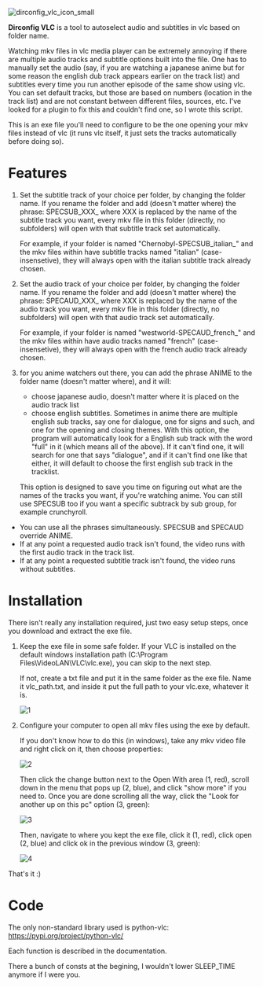 ![dirconfig_vlc_icon_small](https://github.com/nullcipher-labs/dirconfig_vlc/assets/35743548/f8bd12c3-09d2-4d98-bb7d-533ca60261b2)

 **Dirconfig VLC** is a tool to autoselect audio and subtitles in vlc based on folder name.

 Watching mkv files in vlc media player can be extremely annoying if there are multiple audio tracks and subtitle options built into the file.
 One has to manually set the audio (say, if you are watching a japanese anime but for some reason the english dub track appears earlier on the track list) and subtitles every time you run another episode of the same show using vlc.
 You can set default tracks, but those are based on numbers (location in the track list) and are not constant between different files, sources, etc.
 I've looked for a plugin to fix this and couldn't find one, so I wrote this script.

This is an exe file you'll need to configure to be the one opening your mkv files instead of vlc (it runs vlc itself, it just sets the tracks automatically before doing so).

 # Features

1. Set the subtitle track of your choice per folder, by changing the folder name.
   If you rename the folder and add (doesn't matter where) the phrase: SPECSUB_XXX_
   where XXX is replaced by the name of the subtitle track you want, every mkv file in this folder (directly, no subfolders) will open with that subtitle track set automatically.

   For example, if your folder is named "Chernobyl-SPECSUB_italian_" and the mkv files within have subtitle tracks named "italian" (case-insensetive), they will always open with the italian subtitle track already chosen.

2. Set the audio track of your choice per folder, by changing the folder name.
   If you rename the folder and add (doesn't matter where) the phrase: SPECAUD_XXX_
   where XXX is replaced by the name of the audio track you want, every mkv file in this folder (directly, no subfolders) will open with that audio track set automatically.

   For example, if your folder is named "westworld-SPECAUD_french_" and the mkv files within have audio tracks named "french" (case-insensetive), they will always open with the french audio track already chosen.

3. for you anime watchers out there, you can add the phrase ANIME to the folder name (doesn't matter where), and it will:
   - choose japanese audio, doesn't matter where it is placed on the audio track list
   - choose english subtitles.
     Sometimes in anime there are multiple english sub tracks, say one for dialogue, one for signs and such, and one for the opening and closing themes.
     With this option, the program will automatically look for a English sub track with the word "full" in it (which means all of the above).
     If it can't find one, it will search for one that says "dialogue", and if it can't find one like that either, it will default to choose the first english sub track in the tracklist.

   This option is designed to save you time on figuring out what are the names of the tracks you want, if you're watching anime. You can still use SPECSUB too if you want a specific subtrack by sub group, for example crunchyroll.


* You can use all the phrases simultaneously. SPECSUB and SPECAUD override ANIME.
* If at any point a requested audio track isn't found, the video runs with the first audio track in the track list.
* If at any point a requested subtitle track isn't found, the video runs without subtitles.

# Installation

There isn't really any installation required, just two easy setup steps, once you download and extract the exe file.

1. Keep the exe file in some safe folder. If your VLC is installed on the default windows installation path (C:\Program Files\VideoLAN\VLC\vlc.exe), you can skip to the next step.

   If not, create a txt file and put it in the same folder as the exe file. Name it vlc_path.txt, and inside it put the full path to your vlc.exe, whatever it is.

   ![1](https://github.com/nullcipher-labs/dirconfig_vlc/assets/35743548/1b831701-d7c9-43bd-9002-e5e821101ab2)


2. Configure your computer to open all mkv files using the exe by default.

   If you don't know how to do this (in windows), take any mkv video file and right click on it, then choose properties:

   ![2](https://github.com/nullcipher-labs/dirconfig_vlc/assets/35743548/55d01cb5-48f3-4df6-ab5e-57dfcce438ad)


   Then click the change button next to the Open With area (1, red),
   scroll down in the menu that pops up (2, blue), and click "show more" if you need to.
   Once you are done scrolling all the way, click the "Look for another up on this pc" option (3, green):

   ![3](https://github.com/nullcipher-labs/dirconfig_vlc/assets/35743548/e57536c8-309a-4c88-bb11-8c1c8c5f9523)


   Then, navigate to where you kept the exe file, click it (1, red), click open (2, blue) and click ok in the previous window (3, green):

   ![4](https://github.com/nullcipher-labs/dirconfig_vlc/assets/35743548/d2fc0111-0f63-4143-8dc3-b3731c4d28cc)


That's it :)


# Code

The only non-standard library used is python-vlc:
https://pypi.org/project/python-vlc/

Each function is described in the documentation.

There a bunch of consts at the begining, I wouldn't lower SLEEP_TIME anymore if I were you.
